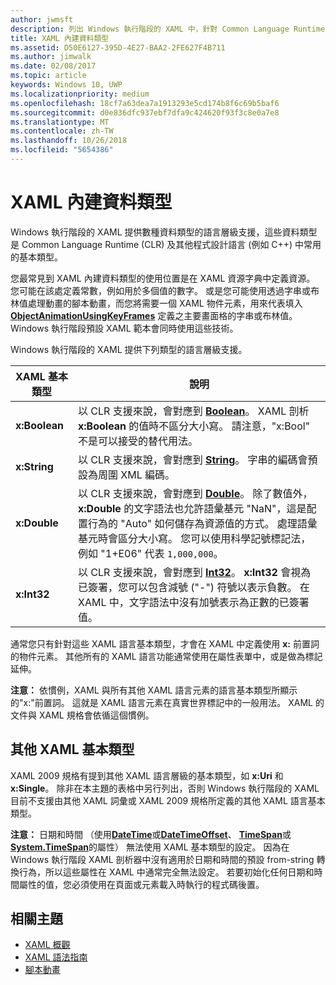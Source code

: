 ```yaml
---
author: jwmsft
description: 列出 Windows 執行階段的 XAML 中，針對 Common Language Runtime (CLR) 及其他程式設計語言 (例如 C++) 中特定資料類型的語言層級支援。
title: XAML 內建資料類型
ms.assetid: D50E6127-395D-4E27-BAA2-2FE627F4B711
ms.author: jimwalk
ms.date: 02/08/2017
ms.topic: article
keywords: Windows 10, UWP
ms.localizationpriority: medium
ms.openlocfilehash: 18cf7a63dea7a1913293e5cd174b8f6c69b5baf6
ms.sourcegitcommit: d0e836dfc937ebf7dfa9c424620f93f3c8e0a7e8
ms.translationtype: MT
ms.contentlocale: zh-TW
ms.lasthandoff: 10/26/2018
ms.locfileid: "5654386"
---
```

# <a name="xaml-intrinsic-data-types"></a>XAML 內建資料類型


Windows 執行階段的 XAML 提供數種資料類型的語言層級支援，這些資料類型是 Common Language Runtime (CLR) 及其他程式設計語言 (例如 C++) 中常用的基本類型。

您最常見到 XAML 內建資料類型的使用位置是在 XAML 資源字典中定義資源。 您可能在該處定義常數，例如用於多個值的數字。 或是您可能使用透過字串或布林值處理動畫的腳本動畫，而您將需要一個 XAML 物件元素，用來代表填入 [**ObjectAnimationUsingKeyFrames**](https://msdn.microsoft.com/library/windows/apps/br210320) 定義之主要畫面格的字串或布林值。 Windows 執行階段預設 XAML 範本會同時使用這些技術。

Windows 執行階段的 XAML 提供下列類型的語言層級支援。

| XAML 基本類型 | 說明 |
|-------|-------------|
| **x:Boolean**  | 以 CLR 支援來說，會對應到 [**Boolean**](https://msdn.microsoft.com/library/windows/apps/xaml/system.boolean.aspx)。 XAML 剖析 **x:Boolean** 的值時不區分大小寫。 請注意，"x:Bool" 不是可以接受的替代用法。 |
| **x:String**   | 以 CLR 支援來說，會對應到 [**String**](https://msdn.microsoft.com/library/windows/apps/xaml/system.string.aspx)。 字串的編碼會預設為周圍 XML 編碼。 |
| **x:Double**   | 以 CLR 支援來說，會對應到 [**Double**](https://msdn.microsoft.com/library/windows/apps/xaml/system.double.aspx)。 除了數值外，**x:Double** 的文字語法也允許語彙基元 "NaN"，這是配置行為的 "Auto" 如何儲存為資源值的方式。 處理語彙基元時會區分大小寫。 您可以使用科學記號標記法，例如 "1+E06" 代表 `1,000,000`。 |
| **x:Int32**    | 以 CLR 支援來說，會對應到 [**Int32**](https://msdn.microsoft.com/library/windows/apps/xaml/system.int32.aspx)。 **x:Int32** 會視為已簽署，您可以包含減號 ("-") 符號以表示負數。 在 XAML 中，文字語法中沒有加號表示為正數的已簽署值。 |

通常您只有針對這些 XAML 語言基本類型，才會在 XAML 中定義使用 **x:** 前置詞的物件元素。 其他所有的 XAML 語言功能通常使用在屬性表單中，或是做為標記延伸。

**注意：** 依慣例，XAML 與所有其他 XAML 語言元素的語言基本類型所顯示的"x:"前置詞。 這就是 XAML 語言元素在真實世界標記中的一般用法。 XAML 的文件與 XAML 規格會依循這個慣例。

## <a name="other-xaml-primitives"></a>其他 XAML 基本類型

XAML 2009 規格有提到其他 XAML 語言層級的基本類型，如 **x:Uri** 和 **x:Single**。 除非在本主題的表格中另行列出，否則 Windows 執行階段的 XAML 目前不支援由其他 XAML 詞彙或 XAML 2009 規格所定義的其他 XAML 語言基本類型。

**注意：** 日期和時間 （使用[**DateTime**](https://msdn.microsoft.com/library/windows/apps/br206576)或[**DateTimeOffset**](https://msdn.microsoft.com/library/windows/apps/xaml/system.datetimeoffset.aspx)、 [**TimeSpan**](https://msdn.microsoft.com/library/windows/apps/br225996)或[**System.TimeSpan**](https://msdn.microsoft.com/library/windows/apps/xaml/system.timespan.aspx)的屬性） 無法使用 XAML 基本類型的設定。 因為在 Windows 執行階段 XAML 剖析器中沒有適用於日期和時間的預設 from-string 轉換行為，所以這些屬性在 XAML 中通常完全無法設定。 若要初始化任何日期和時間屬性的值，您必須使用在頁面或元素載入時執行的程式碼後置。

## <a name="related-topics"></a>相關主題

* [XAML 概觀](xaml-overview.md)
* [XAML 語法指南](xaml-syntax-guide.md)
* [腳本動畫](https://msdn.microsoft.com/library/windows/apps/mt187354)
 

